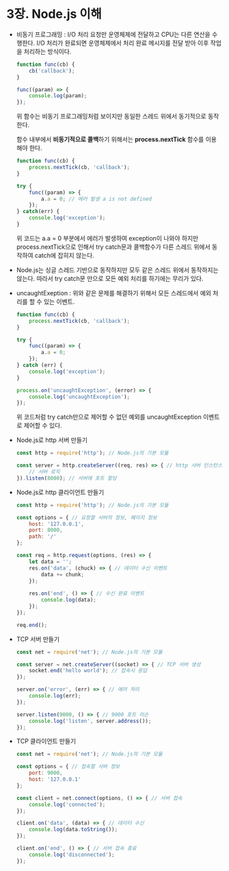 # 3장. Node.js 이해

- 비동기 프로그래밍 : I/O 처리 요청만 운영체제에 전달하고 CPU는 다른 연산을 수행한다. I/O 처리가 완료되면 운영체제에서 처리 완료 메시지를 전달 받아 이후 작업을 처리하는 방식이다.

  ~~~javascript
  function func(cb) {
      cb('callback');
  }
  
  func((param) => {
      console.log(param);
  });
  ~~~

  위 함수는 비동기 프로그래밍처럼 보이지만 동일한 스레드 위에서 동기적으로 동작한다.

  함수 내부에서 **비동기적으로 콜백**하기 위해서는 **process.nextTick** 함수를 이용해야 한다.

  ~~~javascript
  function func(cb) {
      process.nextTick(cb, 'callback');
  }
  
  try {
      func((param) => {
          a.a = 0; // 에러 발생 a is not defined
      });
  } catch(err) {
      console.log('exception');
  }
  ~~~

  위 코드는 a.a = 0 부분에서 에러가 발생하여 exception이 나와야 하지만 process.nextTick으로 인해서 try catch문과 콜백함수가 다른 스레드 위에서 동작하여 catch에 잡히지 않는다.

- Node.js는 싱글 스레드 기반으로 동작하지만 모두 같은 스레드 위에서 동작하지는 않는다. 따라서 try catch문 만으로 모든 예외 처리를 하기에는 무리가 있다.

- uncaughtExeption : 위와 같은 문제를 해결하기 위해서 모든 스레드에서 예외 처리를 할 수 있는 이벤트.

  ~~~javascript
  function func(cb) {
      process.nextTick(cb, 'callback');
  }
  
  try {
      func((param) => {
          a.a = 0;
      });
  } catch (err) {
      console.log('exception');
  }
  
  process.on('uncaughtException', (error) => {
      console.log('uncaughtException');
  });
  ~~~

  위 코드처럼 try catch만으로 제어할 수 없던 예외를 uncaughtException 이벤트로 제어할 수 있다.



- Node.js로 http 서버 만들기

  ~~~javascript
  const http = require('http'); // Node.js의 기본 모듈
  
  const server = http.createServer((req, res) => { // http 서버 인스턴스 생성
      // 서버 로직
  }).listen(8000); // 서버에 포트 할당
  ~~~

- Node.js로 http 클라이언트 만들기

  ~~~javascript
  const http = require('http'); // Node.js의 기본 모듈
  
  const options = { // 요청할 서버의 정보, 페이지 정보
      host: '127.0.0.1',
      port: 8000,
      path: '/'
  };
  
  const req = http.request(options, (res) => {
      let data = '';
      res.on('data', (chuck) => { // 데이터 수신 이벤트
          data += chunk;
      });
      
      res.on('end', () => { // 수신 완료 이벤트
          console.log(data);
      });
  });
  
  req.end(); 
  ~~~

- TCP 서버 만들기

  ~~~javascript
  const net = require('net'); // Node.js의 기본 모듈
  
  const server = net.createServer((socket) => { // TCP 서버 생성
      socket.end('hello world'); // 접속시 응답
  });
  
  server.on('error', (err) => { // 에러 처리
      console.log(err);
  });
  
  server.listen(9000, () => { // 9000 포트 리슨
      console.log('listen', server.address());
  });
  ~~~

- TCP 클라이언트 만들기

  ~~~javascript
  const net = require('net'); // Node.js의 기본 모듈
  
  const options = { // 접속할 서버 정보
      port: 9000,
      host: '127.0.0.1'
  };
  
  const client = net.connect(options, () => { // 서버 접속
      console.log('connected');
  });
  
  client.on('data', (data) => { // 데이터 수신
      console.log(data.toString());
  });
  
  client.on('end', () => { // 서버 접속 종료
      console.log('disconnected');
  });
  ~~~

  